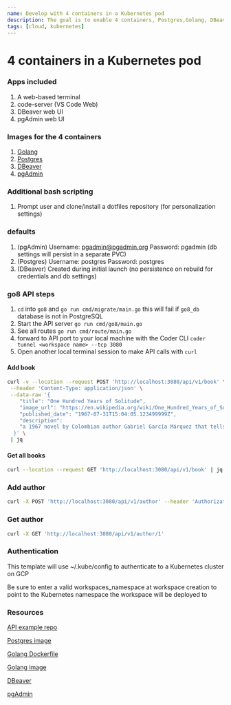 ```yaml
---
name: Develop with 4 containers in a Kubernetes pod
description: The goal is to enable 4 containers, Postgres,Golang, DBeaver amd pgAdmin in a K8s pod 
tags: [cloud, kubernetes]
---
```


# 4 containers in a Kubernetes pod

### Apps included
1. A web-based terminal
1. code-server (VS Code Web)
1. DBeaver web UI
1. pgAdmin web UI

### Images for the 4 containers
1. [Golang](https://hub.docker.com/r/codercom/enterprise-golang)
1. [Postgres](https://hub.docker.com/_/postgres)
1. [DBeaver](https://hub.docker.com/r/dbeaver/cloudbeaver)
1. [pgAdmin](https://hub.docker.com/r/dpage/pgadmin4/)

### Additional bash scripting
1. Prompt user and clone/install a dotfiles repository (for personalization settings)

### defaults
1. (pgAdmin) Username: pgadmin@pgadmin.org Password: pgadmin (db settings will persist in a separate PVC)
1. (Postgres) Username: postgres Password: postgres
1. (DBeaver) Created during initial launch (no persistence on rebuild for credentials and db settings)

### go8 API steps
1. `cd` into `go8` and `go run cmd/migrate/main.go` this will fail if `go8_db` database is not in PostgreSQL
1. Start the API server `go run cmd/go8/main.go`
1. See all routes `go run cmd/route/main.go`
1. forward to API port to your local machine with the Coder CLI `coder tunnel <workspace name> --tcp 3080`
1. Open another local terminal session to make API calls with `curl`

#### Add book

```sh
curl -v --location --request POST 'http://localhost:3080/api/v1/book' \
 --header 'Content-Type: application/json' \
 --data-raw '{
    "title": "One Hundred Years of Solitude",
    "image_url": "https://en.wikipedia.org/wiki/One_Hundred_Years_of_Solitude",
    "published_date": "1967-07-31T15:04:05.123499999Z",
    "description": 
    "a 1967 novel by Colombian author Gabriel García Márquez that tells the multi-generational story of the Buendía family, whose patriarch, José Arcadio Buendía, founded the fictitious town of Macondo."
  }' \
 | jq
 ```

#### Get all books

```sh
curl --location --request GET 'http://localhost:3080/api/v1/book' | jq
```

### Add author

```sh
curl -X POST 'http://localhost:3080/api/v1/author' --header 'Authorization: Bearer INSERT_JWT' --header 'Content-Type: application/json' --data-raw '{"first_name": "Gabriel García", "last_name": "Márquez"}'
```

### Get author

```sh
curl -X GET 'http://localhost:3080/api/v1/author/1'
```

### Authentication

This template will use ~/.kube/config to authenticate to a Kubernetes cluster on GCP

Be sure to enter a valid workspaces_namespace at workspace creation to point to the Kubernetes namespace the workspace will be deployed to

### Resources
[API example repo](https://github.com/gmhafiz/go8)

[Postgres image](https://hub.docker.com/_/postgres)

[Golang Dockerfile](https://github.com/coder/enterprise-images/tree/main/images/golang)

[Golang image](https://hub.docker.com/r/codercom/enterprise-golang)

[DBeaver](https://hub.docker.com/r/dbeaver/cloudbeaver)

[pgAdmin](https://hub.docker.com/r/dpage/pgadmin4/)